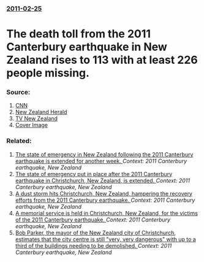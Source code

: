 ### [2011-02-25](/news/2011/02/25/index.md)

# The death toll from the 2011 Canterbury earthquake in New Zealand rises to 113 with at least 226 people missing. 




### Source:

1. [CNN](http://edition.cnn.com/2011/WORLD/asiapcf/02/24/new.zealand.earthquake/index.html?hpt=C1#)
2. [New Zealand Herald](http://www.nzherald.co.nz/nz/news/article.cfm?c_id=1&objectid=10708710)
3. [TV New Zealand](http://tvnz.co.nz/national-news/rain-making-rescue-efforts-more-hazardous-4040248)
3. [Cover Image](http://media.nzherald.co.nz/webcontent/image/jpg/20119/street_1024x76820016.jpg)

### Related:

1. [The state of emergency in New Zealand following the 2011 Canterbury earthquake is extended for another week. ](/news/2011/04/12/the-state-of-emergency-in-new-zealand-following-the-2011-canterbury-earthquake-is-extended-for-another-week.md) _Context: 2011 Canterbury earthquake, New Zealand_
2. [The state of emergency put in place after the 2011 Canterbury earthquake in Christchurch, New Zealand, is extended. ](/news/2011/03/7/the-state-of-emergency-put-in-place-after-the-2011-canterbury-earthquake-in-christchurch-new-zealand-is-extended.md) _Context: 2011 Canterbury earthquake, New Zealand_
3. [A dust storm hits Christchurch, New Zealand, hampering the recovery efforts from the 2011 Canterbury earthquake. ](/news/2011/03/2/a-dust-storm-hits-christchurch-new-zealand-hampering-the-recovery-efforts-from-the-2011-canterbury-earthquake.md) _Context: 2011 Canterbury earthquake, New Zealand_
4. [A memorial service is held in Christchurch, New Zealand, for the victims of the 2011 Canterbury earthquake. ](/news/2011/03/18/a-memorial-service-is-held-in-christchurch-new-zealand-for-the-victims-of-the-2011-canterbury-earthquake.md) _Context: 2011 Canterbury earthquake, New Zealand_
5. [Bob Parker, the mayor of the New Zealand city of Christchurch, estimates that the city centre is still "very, very dangerous" with up to a third of the buildings needing to be demolished. ](/news/2011/03/13/bob-parker-the-mayor-of-the-new-zealand-city-of-christchurch-estimates-that-the-city-centre-is-still-very-very-dangerous-with-up-to-a-t.md) _Context: 2011 Canterbury earthquake, New Zealand_

